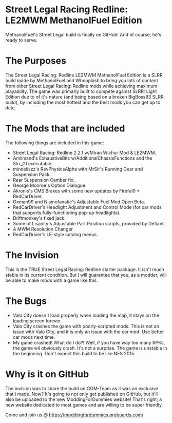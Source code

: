 # Street Legal Racing Redline: LE2MWM MethanolFuel Edition
MethanolFuel's Street Legal build is finally on GitHub! And of course, he's ready to serve.

# The Purposes
The Street Legal Racing: Redline LE2MWM MethanolFuel Edition is a SLRR build made by MethanolFuel and Whooplash to bring you lots of content from other Street Legal Racing: Redline mods while achieving maximum playability. The game was primarly built to compete against SLRR: Light Edition due to of it's nature (and being based on a broken BigBoss93 SLRR build), by including the most hottest and the best mods you can get up to date.

# The Mods that are included
The following things are included in this game:
- Street Legal Racing: Redline 2.2.1 w/Miran Wichur Mod & LE2MWM.
- Amilmand's ExhaustiveBits w/AdditionalChassisFunctions and the Slrr_GI executable.
- mindeliszz's RevPhysicsAlpha with MrSir's Running Gear and Suspension Pack.
- Rear Suspension Camber fix.
- George Monroe's Option Dialogue.
- Akronis's CMS Brakes with some new updates by Fireful0 + RedCarDriver.
- Oxman99 and Nismofanatic's Adjustable Fuel Mod Open Beta.
- RedCarDriver's Headlight Adjustment and Control Mode (for car mods that supports fully-functioning pop-up headlights).
- Driftmonkey's fixed jack.
- Some of Lisanity's Adjustable Part Position scripts, provided by Defiant.
- A MWM Resolution Changer.
- RedCarDriver's LE-style catalog menus.

# The Invision
This is the TRUE Street Legal Racing: Redline starter package. It isn't much stable in its current condition. But I will guarantee that you, as a modder, will be able to make mods with a game like this.

# The Bugs
- Valo City doesn't load properly when loading the map, it stays on the loading screen forever.
- Valo City crashes the game with poorly-scripted mods. This is not an issue with Valo City, and it is only an issue with the car mod. Use better car mods next time.
- My game crashed! What do I do?! Well, if you have way too many RPKs, the game wil obviously crash. It's not a surprise. The game is unstable in the beginning. Don't expect this build to be like NFS 2015.

# Why is it on GitHub
The invision was to share the build on GOM-Team as it was an exclusive that I made. Now? It's going to not only get published on GitHub, but it'll also be uploaded to the new ModdingForDummies website! That's right; a new website dedicated to most games and are willing to be super friendly.

Come and join us @ https://moddingfordummies.proboards.com/

